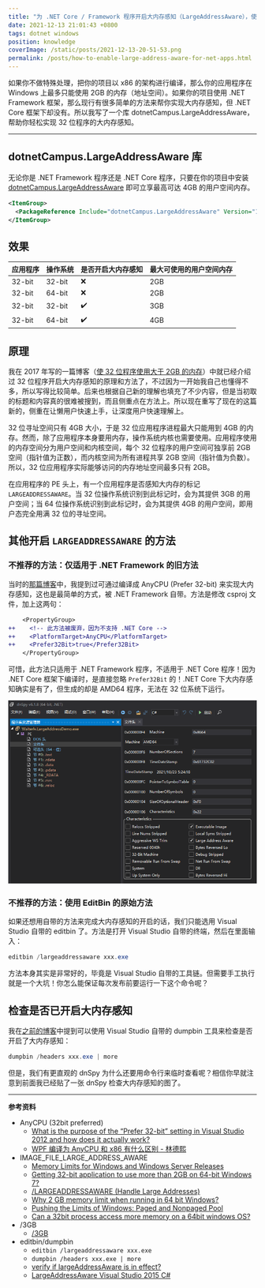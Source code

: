 ```yaml
---
title: "为 .NET Core / Framework 程序开启大内存感知（LargeAddressAware），使 32 位程序支持最多 4GB 的用户空间内存"
date: 2021-12-13 21:01:43 +0800
tags: dotnet windows
position: knowledge
coverImage: /static/posts/2021-12-13-20-51-53.png
permalink: /posts/how-to-enable-large-address-aware-for-net-apps.html
---
```


如果你不做特殊处理，把你的项目以 x86 的架构进行编译，那么你的应用程序在 Windows 上最多只能使用 2GB 的内存（地址空间）。如果你的项目使用 .NET Framework 框架，那么现行有很多简单的方法来帮你实现大内存感知，但 .NET Core 框架下却没有。所以我写了一个库 dotnetCampus.LargeAddressAware，帮助你轻松实现 32 位程序的大内存感知。

---

<div id="toc"></div>

## dotnetCampus.LargeAddressAware 库

无论你是 .NET Framework 程序还是 .NET Core 程序，只要在你的项目中安装 [dotnetCampus.LargeAddressAware](https://www.nuget.org/packages/dotnetCampus.LargeAddressAware/) 即可立享最高可达 4GB 的用户空间内存。

```xml
<ItemGroup>
  <PackageReference Include="dotnetCampus.LargeAddressAware" Version="1.0.0" />
</ItemGroup>
```

## 效果

| 应用程序 | 操作系统 | 是否开启大内存感知 | 最大可使用的用户空间内存 |
| -------- | -------- | ------------------ | ------------------------ |
| 32-bit   | 32-bit   | ❌                  | 2GB                      |
| 32-bit   | 64-bit   | ❌                  | 2GB                      |
| 32-bit   | 32-bit   | ✔️                  | 3GB                      |
| 32-bit   | 64-bit   | ✔️                  | 4GB                      |

## 原理

我在 2017 年写的一篇博客（[使 32 位程序使用大于 2GB 的内存](/windows/2017/09/12/32bit-application-use-large-memory)）中就已经介绍过 32 位程序开启大内存感知的原理和方法了，不过因为一开始我自己也懂得不多，所以写得比较简单。后来也根据自己新的理解也填充了不少内容，但是当初取的标题和内容真的很难被搜到，而且侧重点在方法上。所以现在重写了现在的这篇新的，侧重在让懒用户快速上手，让深度用户快速理解上。

32 位寻址空间只有 4GB 大小，于是 32 位应用程序进程最大只能用到 4GB 的内存。然而，除了应用程序本身要用内存，操作系统内核也需要使用。应用程序使用的内存空间分为用户空间和内核空间，每个 32 位程序的用户空间可独享前 2GB 空间（指针值为正数），而内核空间为所有进程共享 2GB 空间（指针值为负数）。所以，32 位应用程序实际能够访问的内存地址空间最多只有 2GB。

在应用程序的 PE 头上，有一个应用程序是否感知大内存的标记 `LARGEADDRESSAWARE`。当 32 位操作系统识别到此标记时，会为其提供 3GB 的用户空间；当 64 位操作系统识别到此标记时，会为其提供 4GB 的用户空间，即用户态完全用满 32 位的寻址空间。

## 其他开启 `LARGEADDRESSAWARE` 的方法

### 不推荐的方法：仅适用于 .NET Framework 的旧方法

当时的[那篇博客](/windows/2017/09/12/32bit-application-use-large-memory)中，我提到过可通过编译成 AnyCPU (Prefer 32-bit) 来实现大内存感知，这也是最简单的方式，被 .NET Framework 自带。方法是修改 csproj 文件，加上这两句：

```diff
    <PropertyGroup>
++    <!-- 此方法被废弃，因为不支持 .NET Core -->
++    <PlatformTarget>AnyCPU</PlatformTarget>
++    <Prefer32Bit>true</Prefer32Bit>
    </PropertyGroup>
```

可惜，此方法只适用于 .NET Framework 程序，不适用于 .NET Core 程序！因为 .NET Core 框架下编译时，是直接忽略 `Prefer32Bit` 的！.NET Core 下大内存感知确实是有了，但生成的却是 AMD64 程序，无法在 32 位系统下运行。

![AMD64 程序](/static/posts/2021-12-13-20-51-53.png)

### 不推荐的方法：使用 EditBin 的原始方法

如果还想用自带的方法来完成大内存感知的开启的话，我们只能选用 Visual Studio 自带的 editbin 了。方法是打开 Visual Studio 自带的终端，然后在里面输入：

```powershell
editbin /largeaddressaware xxx.exe
```

方法本身其实是非常好的，毕竟是 Visual Studio 自带的工具链。但需要手工执行就是一个大坑！你怎么能保证每次发布前要运行一下这个命令呢？

## 检查是否已开启大内存感知

我在[之前的博客](/windows/2017/09/12/32bit-application-use-large-memory)中提到可以使用 Visual Studio 自带的 dumpbin 工具来检查是否开启了大内存感知：

```powershell
dumpbin /headers xxx.exe | more
```

但是，我们有更直观的 dnSpy 为什么还要用命令行来临时查看呢？相信你早就注意到前面我已经贴了一张 dnSpy 检查大内存感知的图了。

---

**参考资料**

- AnyCPU (32bit preferred)
    - [What is the purpose of the “Prefer 32-bit” setting in Visual Studio 2012 and how does it actually work?](https://stackoverflow.com/questions/12066638/what-is-the-purpose-of-the-prefer-32-bit-setting-in-visual-studio-2012-and-how)
    - [WPF 编译为 AnyCPU 和 x86 有什么区别 - 林德熙](https://blog.lindexi.com/post/WPF-%E7%BC%96%E8%AF%91%E4%B8%BA-AnyCPU-%E5%92%8C-x86-%E6%9C%89%E4%BB%80%E4%B9%88%E5%8C%BA%E5%88%AB.html)
- IMAGE_FILE_LARGE_ADDRESS_AWARE
    - [Memory Limits for Windows and Windows Server Releases](https://msdn.microsoft.com/en-us/library/windows/desktop/aa366778(v=vs.85).aspx)
    - [Getting 32-bit application to use more than 2GB on 64-bit Windows 7?](https://superuser.com/questions/176869/getting-32-bit-application-to-use-more-than-2gb-on-64-bit-windows-7)
    - [/LARGEADDRESSAWARE (Handle Large Addresses)](https://msdn.microsoft.com/en-us/library/wz223b1z.aspx)
    - [Why 2 GB memory limit when running in 64 bit Windows?](https://stackoverflow.com/questions/2740308/why-2-gb-memory-limit-when-running-in-64-bit-windows)
    - [Pushing the Limits of Windows: Paged and Nonpaged Pool](https://blogs.technet.microsoft.com/markrussinovich/2009/03/10/pushing-the-limits-of-windows-paged-and-nonpaged-pool/)
    - [Can a 32bit process access more memory on a 64bit windows OS?](https://stackoverflow.com/questions/570589/can-a-32bit-process-access-more-memory-on-a-64bit-windows-os)
- /3GB
    - [/3GB](https://msdn.microsoft.com/en-us/library/windows/hardware/ff556232(v=vs.85).aspx)
- editbin/dumpbin
    - `editbin /largeaddressaware xxx.exe`
    - `dumpbin /headers xxx.exe | more`
    - [verify if largeAddressAware is in effect?](https://stackoverflow.com/questions/3979624/verify-if-largeaddressaware-is-in-effect)
    - [LargeAddressAware Visual Studio 2015 C#](https://stackoverflow.com/questions/31565532/largeaddressaware-visual-studio-2015-c-sharp)

